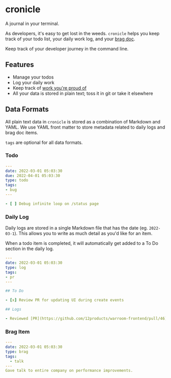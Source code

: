 # cronicle

A journal in your terminal.

As developers, it's easy to get lost in the weeds. `cronicle` helps you keep track of your todo list, your daily work log, and your [brag doc](https://jvns.ca/blog/brag-documents/).

Keep track of your developer journey in the command line.

## Features

- Manage your todos
- Log your daily work
- Keep track of [work you're proud of](https://jvns.ca/blog/brag-documents/)
- All your data is stored in plain text; toss it in git or take it elsewhere

## Data Formats

All plain text data in `cronicle` is stored as a combination of Markdown and YAML. We use YAML front matter to store metadata related to daily logs and brag doc items.

`tags` are optional for all data formats.

### Todo

```yaml
---
date: 2022-03-01 05:03:30
due: 2022-04-01 05:03:30
type: todo
tags:
- bug
---

- [ ] Debug infinite loop on /status page
```

### Daily Log

Daily logs are stored in a single Markdown file that has the date (eg. `2022-03-1`). This allows you to write as much detail as you'd like for an item.

When a todo item is completed, it will automatically get added to a To Do section in the daily log.

```yaml
---
date: 2022-03-01 05:03:30
type: log
tags:
- pr
---

## To Do

- [x] Review PR for updating UI during create events

## Logs

- Reviewed [PR](https://github.com/12products/warroom-frontend/pull/46) for updating UI during create events
```

### Brag Item

```yaml
---
date: 2022-03-01 05:03:30
type: brag
tags:
  - talk
---
Gave talk to entire company on performance improvements.
```
